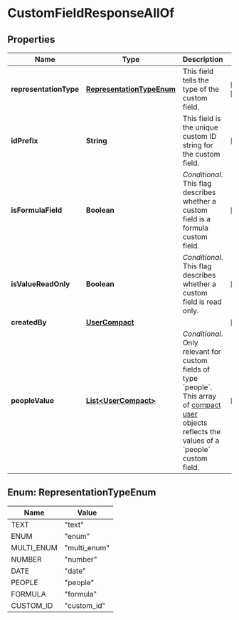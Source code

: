 

# CustomFieldResponseAllOf


## Properties

| Name | Type | Description | Notes |
|------------ | ------------- | ------------- | -------------|
|**representationType** | [**RepresentationTypeEnum**](#RepresentationTypeEnum) | This field tells the type of the custom field. |  [optional] [readonly] |
|**idPrefix** | **String** | This field is the unique custom ID string for the custom field. |  [optional] |
|**isFormulaField** | **Boolean** | *Conditional*. This flag describes whether a custom field is a formula custom field. |  [optional] |
|**isValueReadOnly** | **Boolean** | *Conditional*. This flag describes whether a custom field is read only. |  [optional] |
|**createdBy** | [**UserCompact**](UserCompact.md) |  |  [optional] |
|**peopleValue** | [**List&lt;UserCompact&gt;**](UserCompact.md) | *Conditional*. Only relevant for custom fields of type &#x60;people&#x60;. This array of [compact user](https://developers.asana.com/reference/rest-api-reference) objects reflects the values of a &#x60;people&#x60; custom field. |  [optional] |



## Enum: RepresentationTypeEnum

| Name | Value |
|---- | -----|
| TEXT | &quot;text&quot; |
| ENUM | &quot;enum&quot; |
| MULTI_ENUM | &quot;multi_enum&quot; |
| NUMBER | &quot;number&quot; |
| DATE | &quot;date&quot; |
| PEOPLE | &quot;people&quot; |
| FORMULA | &quot;formula&quot; |
| CUSTOM_ID | &quot;custom_id&quot; |



